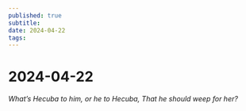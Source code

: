 ```yaml
---
published: true
subtitle: 
date: 2024-04-22
tags: 
---
```


# 2024-04-22

*What’s Hecuba to him, or he to Hecuba, 
That he should weep for her?*